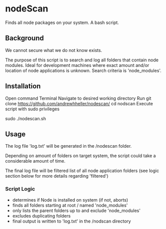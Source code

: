 # nodeScan

Finds all node packages on your system.  A bash script.

## Background

We cannot secure what we do not know exists.

The purpose of this script is to search and log all folders that contain node modules.  Ideal for development machines where exact amount and/or location of node applications is unknown.  Search criteria is 'node_modules'.

## Installation

Open command Terminal
Navigate to desired working directory
Run git clone https://github.com/andrewhheller/nodescan/
cd nodscan
Execute script with sudo privileges

  sudo ./nodescan.sh

## Usage

The log file 'log.txt' will be generated in the /nodescan folder.

Depending on amount of folders on target system, the script could take a considerable amount of time.

The final log file will be filtered list of all node application folders (see logic section below for more details regarding 'filtered')

### Script Logic
- determines if Node is installed on system (if not, aborts)
- finds all folders starting at root / named 'node_modules'
- only lists the parent folders up to and exclude 'node_modules'
- excludes duplicating folders
- final output is written to 'log.txt' in the /nodscan directory
